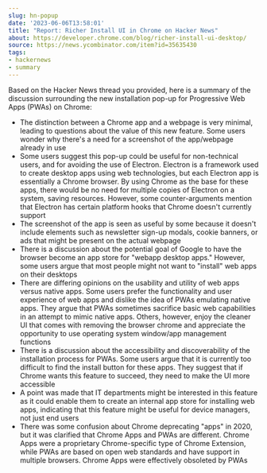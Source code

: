 ```yaml
---
slug: hn-popup
date: '2023-06-06T13:58:01'
title: "Report: Richer Install UI in Chrome on Hacker News"
about: https://developer.chrome.com/blog/richer-install-ui-desktop/
source: ​https://news.ycombinator.com/item?id=35635430
tags:
- hackernews
- summary
---
```


Based on the Hacker News thread you provided, here is a summary of the discussion surrounding the new installation pop-up for Progressive Web Apps (PWAs) on Chrome:

+ The distinction between a Chrome app and a webpage is very minimal, leading to questions about the value of this new feature. Some users wonder why there's a need for a screenshot of the app/webpage already in use
+ Some users suggest this pop-up could be useful for non-technical users, and for avoiding the use of Electron. Electron is a framework used to create desktop apps using web technologies, but each Electron app is essentially a Chrome browser. By using Chrome as the base for these apps, there would be no need for multiple copies of Electron on a system, saving resources. However, some counter-arguments mention that Electron has certain platform hooks that Chrome doesn't currently support
+ The screenshot of the app is seen as useful by some because it doesn't include elements such as newsletter sign-up modals, cookie banners, or ads that might be present on the actual webpage
+ There is a discussion about the potential goal of Google to have the browser become an app store for "webapp desktop apps." However, some users argue that most people might not want to "install" web apps on their desktops
+ There are differing opinions on the usability and utility of web apps versus native apps. Some users prefer the functionality and user experience of web apps and dislike the idea of PWAs emulating native apps. They argue that PWAs sometimes sacrifice basic web capabilities in an attempt to mimic native apps. Others, however, enjoy the cleaner UI that comes with removing the browser chrome and appreciate the opportunity to use operating system window/app management functions
+ There is a discussion about the accessibility and discoverability of the installation process for PWAs. Some users argue that it is currently too difficult to find the install button for these apps. They suggest that if Chrome wants this feature to succeed, they need to make the UI more accessible
+ A point was made that IT departments might be interested in this feature as it could enable them to create an internal app store for installing web apps, indicating that this feature might be useful for device managers, not just end users
+ There was some confusion about Chrome deprecating "apps" in 2020, but it was clarified that Chrome Apps and PWAs are different. Chrome Apps were a proprietary Chrome-specific type of Chrome Extension, while PWAs are based on open web standards and have support in multiple browsers. Chrome Apps were effectively obsoleted by PWAs